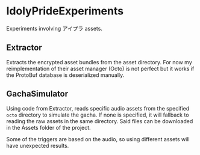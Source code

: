 ﻿# IdolyPrideExperiments
Experiments involving アイプラ assets.

## Extractor
Extracts the encrypted asset bundles from the asset directory.
For now my reimplementation of their asset manager (Octo) is not perfect but it works if the 
ProtoBuf database is deserialized manually.

## GachaSimulator
Using code from Extractor, reads specific audio assets from the specified `octo` directory to
simulate the gacha. If none is specified, it will fallback to reading the raw assets in the same
directory. Said files can be downloaded in the Assets folder of the project.

Some of the triggers are based on the audio, so using different assets will have unexpected results.